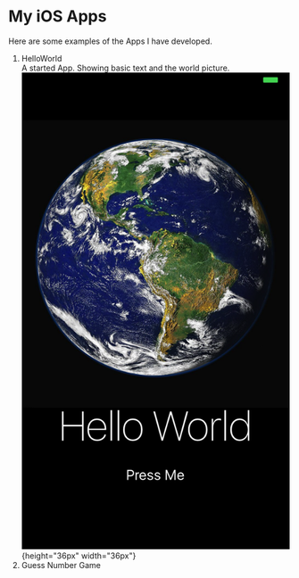 # My iOS Apps
Here are some examples of the Apps I have developed.  
1. HelloWorld  
    A started App. Showing basic text and the world picture.
    ![alt text](https://github.com/zzzyq/My-iOS-Apps/blob/master/HellowWorld/screen%20shoot.png){height="36px" width="36px"}
2. Guess Number Game
